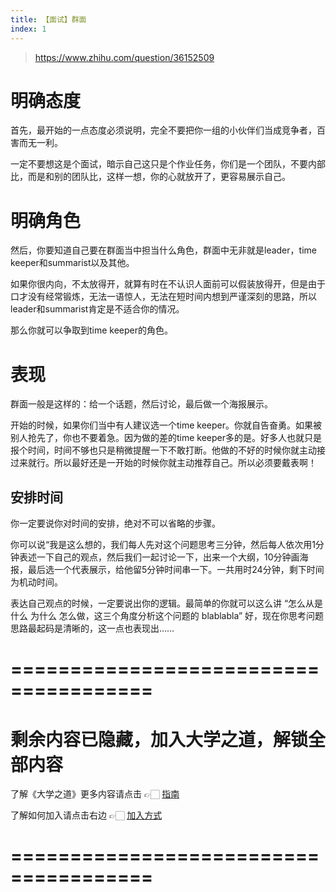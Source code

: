 ```yaml
---
title: 【面试】群面
index: 1
---
```


> https://www.zhihu.com/question/36152509

# 明确态度

首先，最开始的一点态度必须说明，完全不要把你一组的小伙伴们当成竞争者，百害而无一利。

一定不要想这是个面试，暗示自己这只是个作业任务，你们是一个团队，不要内部比，而是和别的团队比，这样一想，你的心就放开了，更容易展示自己。

# 明确角色

然后，你要知道自己要在群面当中担当什么角色，群面中无非就是leader，time keeper和summarist以及其他。

如果你很内向，不太放得开，就算有时在不认识人面前可以假装放得开，但是由于口才没有经常锻炼，无法一语惊人，无法在短时间内想到严谨深刻的思路，所以leader和summarist肯定是不适合你的情况。

那么你就可以争取到time keeper的角色。

# 表现

群面一般是这样的：给一个话题，然后讨论，最后做一个海报展示。

开始的时候，如果你们当中有人建议选一个time keeper。你就自告奋勇。如果被别人抢先了，你也不要着急。因为做的差的time keeper多的是。好多人也就只是报个时间，时间不够也只是稍微提醒一下不敢打断。他做的不好的时候你就主动接过来就行。所以最好还是一开始的时候你就主动推荐自己。所以必须要戴表啊！

## 安排时间

你一定要说你对时间的安排，绝对不可以省略的步骤。

你可以说“我是这么想的，我们每人先对这个问题思考三分钟，然后每人依次用1分钟表述一下自己的观点，然后我们一起讨论一下，出来一个大纲，10分钟画海报，最后选一个代表展示，给他留5分钟时间串一下。一共用时24分钟，剩下时间为机动时间。

表达自己观点的时候，一定要说出你的逻辑。最简单的你就可以这么讲 “怎么从是什么 为什么 怎么做，这三个角度分析这个问题的 blablabla” 好，现在你思考问题思路最起码是清晰的，这一点也表现出……

# ======================================

# 剩余内容已隐藏，加入大学之道，解锁全部内容

了解《大学之道》更多内容请点击 👉🏻 [指南](/pay/daxuezhidao)

了解如何加入请点击右边 👉🏻 [加入方式](/pay/jiaru)

# ======================================